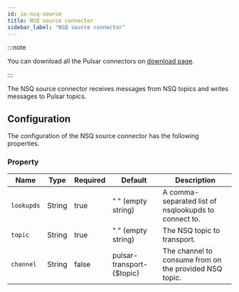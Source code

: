 ```yaml
---
id: io-nsq-source
title: NSQ source connector
sidebar_label: "NSQ source connector"
---
```


:::note

You can download all the Pulsar connectors on [download page](pathname:///download).

:::

The NSQ source connector receives messages from NSQ topics
and writes messages to Pulsar topics.

## Configuration

The configuration of the NSQ source connector has the following properties.

### Property

| Name | Type|Required | Default | Description
|------|----------|----------|---------|-------------|
| `lookupds` |String| true | " " (empty string) | A comma-separated list of nsqlookupds to connect to. |
| `topic` | String|true | " " (empty string) | The NSQ topic to transport. |
| `channel` | String |false | pulsar-transport-\{\$topic\} | The channel to consume from on the provided NSQ topic. |
